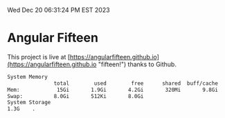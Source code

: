 Wed Dec 20 06:31:24 PM EST 2023

# Angular Fifteen


This project is live at [https://angularfifteen.github.io](https://angularfifteen.github.io "fifteen!") thanks to Github.

```bash
System Memory
               total        used        free      shared  buff/cache   available
Mem:            15Gi       1.9Gi       4.2Gi       320Mi       9.8Gi        13Gi
Swap:          8.0Gi       512Ki       8.0Gi
System Storage
1.3G	.
```
